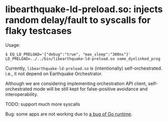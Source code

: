 # libearthquake-ld-preload.so: injects random delay/fault to syscalls for flaky testcases


Usage:
    
    $ EQ_LD_PRELOAD='{"debug":"true", "max_sleep":"300ns"}' LD_PRELOAD=../../bin/libearthquake-ld-preload.so some_dynlinked_prog
	

Currently, `libearthquake-ld-preload.so` is (intentionally) self-orchestrated. i.e., it not depend on Earthquake Orchestrator.

Although we are considering implementing orchestration API client, self-orchestrated mode will be still kept for false-positive avoidance and interoperability.


TODO: support much more syscalls

Bug: some apps are not working due to [a bug of Go runtime](https://github.com/golang/go/issues/12465).

